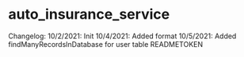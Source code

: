 # auto_insurance_service
Changelog:
10/2/2021: Init
10/4/2021: Added format
10/5/2021: Added findManyRecordsInDatabase for user table
READMETOKEN
